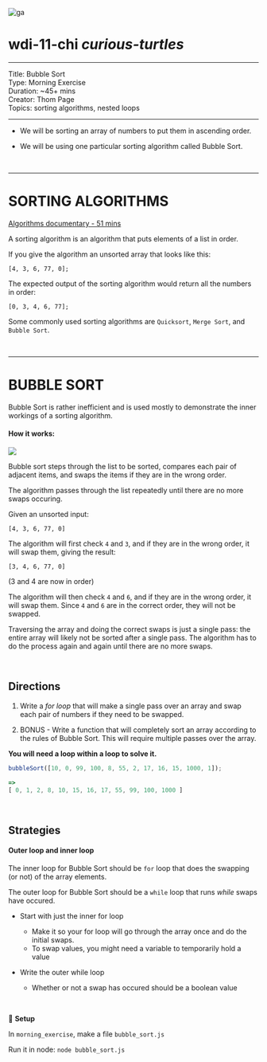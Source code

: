 ![ga](http://mobbook.generalassemb.ly/ga_cog.png)

# wdi-11-chi _curious-turtles_

<hr>
Title: Bubble Sort<br>
Type: Morning Exercise<br>
Duration: ~45+ mins<br>
Creator: Thom Page<br>
Topics: sorting algorithms, nested loops<br>
<hr>

* We will be sorting an array of numbers to put them in ascending order.

* We will be using one particular sorting algorithm called Bubble Sort.


<br>
<hr>

# SORTING ALGORITHMS

[Algorithms documentary - 51 mins](https://www.youtube.com/watch?v=T1os88EvPc4)

A sorting algorithm is an algorithm that puts elements of a list in order. 

If you give the algorithm an unsorted array that looks like this:

```
[4, 3, 6, 77, 0];
```

The expected output of the sorting algorithm would return all the numbers in order:

```
[0, 3, 4, 6, 77];
```

Some commonly used sorting algorithms are `Quicksort`, `Merge Sort`, and `Bubble Sort`. 

<br>
<hr>

# BUBBLE SORT

Bubble Sort is rather inefficient and is used mostly to demonstrate the inner workings of a sorting algorithm.


#### How it works:

![](https://upload.wikimedia.org/wikipedia/commons/c/c8/Bubble-sort-example-300px.gif)

Bubble sort steps through the list to be sorted, compares each pair of adjacent items, and swaps the items if they are in the wrong order. 

The algorithm passes through the list repeatedly until there are no more swaps occuring.

Given an unsorted input:

```
[4, 3, 6, 77, 0]
```

The algorithm will first check `4` and `3`, and if they are in the wrong order, it will swap them, giving the result:

```
[3, 4, 6, 77, 0]
```

(3 and 4 are now in order)

The algorithm will then check `4` and `6`, and if they are in the wrong order, it will swap them. Since `4` and `6` are in the correct order, they will not be swapped.

Traversing the array and doing the correct swaps is just a single pass: the entire array will likely not be sorted after a single pass. The algorithm has to do the process again and again until there are no more swaps. 

<br>

## Directions

1. Write a _for loop_ that will make a single pass over an array and swap each pair of numbers if they need to be swapped.

2. BONUS - Write a function that will completely sort an array according to the rules of Bubble Sort. This will require multiple passes over the array.


**You will need a loop within a loop to solve it.**

```javascript
bubbleSort([10, 0, 99, 100, 8, 55, 2, 17, 16, 15, 1000, 1]);

=>
[ 0, 1, 2, 8, 10, 15, 16, 17, 55, 99, 100, 1000 ]

```

<br>

## Strategies

#### Outer loop and inner loop

The inner loop for Bubble Sort should be `for` loop that does the swapping (or not) of the array elements.

The outer loop for Bubble Sort should be a `while` loop that runs _while_ swaps have occured.

* Start with just the inner for loop 
	* Make it so your for loop will go through the array once and do the initial swaps.
	* To swap values, you might need a variable to temporarily hold a value
	
* Write the outer while loop
	* Whether or not a swap has occured should be a boolean value

<br>

&#x1F535; **Setup**

In `morning_exercise`, make a file `bubble_sort.js`

Run it in node: `node bubble_sort.js`
	
